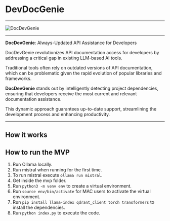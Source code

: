 # DevDocGenie
---
![DocDevGenie](https://repository-images.githubusercontent.com/721810725/52be4ec9-0672-415e-b2e9-74e569843e0e)

---
**DocDevGenie**: Always-Updated API Assistance for Developers

DocDevGenie revolutionizes API documentation access for developers by addressing a critical gap in existing LLM-based AI tools.

Traditional tools often rely on outdated versions of API documentation, which can be problematic given the rapid evolution of popular libraries and frameworks.

**DocDevGenie** stands out by intelligently detecting project dependencies, ensuring that developers receive the most current and relevant documentation assistance.

This dynamic approach guarantees up-to-date support, streamlining the development process and enhancing productivity.

---

## How it works


## How to run the MVP

1. Run Ollama locally.
2. Run mistral when running for the first time.
3. To run mistral execute `ollama run mistral`.
4. Get inside the mvp folder.
5. Run `python3 -m venv env` to create a virtual environment.
6. Run `source env/bin/activate` for MAC users to activate the virtual environment.
7. Run `pip install llama-index qdrant_client torch transformers` to install the dependencies.
8. Run `python index.py` to execute the code.
